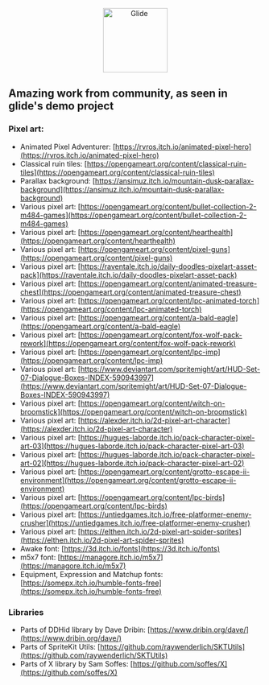 <p align="center">
    <img src="https://github.com/cocoatoucher/Glide/raw/master/Docs/glide_logo_transparent.png" width="128" max-width="80%" alt="Glide"/>
</p>

## Amazing work from community, as seen in glide's demo project

### Pixel art:

- Animated Pixel Adventurer: [https://rvros.itch.io/animated-pixel-hero](https://rvros.itch.io/animated-pixel-hero)
- Classical ruin tiles: [https://opengameart.org/content/classical-ruin-tiles](https://opengameart.org/content/classical-ruin-tiles)
- Parallax background: [https://ansimuz.itch.io/mountain-dusk-parallax-background](https://ansimuz.itch.io/mountain-dusk-parallax-background)
- Various pixel art: [https://opengameart.org/content/bullet-collection-2-m484-games](https://opengameart.org/content/bullet-collection-2-m484-games)
- Various pixel art: [https://opengameart.org/content/hearthealth](https://opengameart.org/content/hearthealth)
- Various pixel art: [https://opengameart.org/content/pixel-guns](https://opengameart.org/content/pixel-guns)
- Various pixel art: [https://raventale.itch.io/daily-doodles-pixelart-asset-pack](https://raventale.itch.io/daily-doodles-pixelart-asset-pack)
- Various pixel art: [https://opengameart.org/content/animated-treasure-chest](https://opengameart.org/content/animated-treasure-chest)
- Various pixel art: [https://opengameart.org/content/lpc-animated-torch](https://opengameart.org/content/lpc-animated-torch)
- Various pixel art: [https://opengameart.org/content/a-bald-eagle](https://opengameart.org/content/a-bald-eagle)
- Various pixel art: [https://opengameart.org/content/fox-wolf-pack-rework](https://opengameart.org/content/fox-wolf-pack-rework)
- Various pixel art: [https://opengameart.org/content/lpc-imp](https://opengameart.org/content/lpc-imp)
- Various pixel art: [https://www.deviantart.com/spritemight/art/HUD-Set-07-Dialogue-Boxes-INDEX-590943997](https://www.deviantart.com/spritemight/art/HUD-Set-07-Dialogue-Boxes-INDEX-590943997)
- Various pixel art: [https://opengameart.org/content/witch-on-broomstick](https://opengameart.org/content/witch-on-broomstick)
- Various pixel art: [https://alexder.itch.io/2d-pixel-art-character](https://alexder.itch.io/2d-pixel-art-character)
- Various pixel art: [https://hugues-laborde.itch.io/pack-character-pixel-art-03](https://hugues-laborde.itch.io/pack-character-pixel-art-03)
- Various pixel art: [https://hugues-laborde.itch.io/pack-character-pixel-art-02](https://hugues-laborde.itch.io/pack-character-pixel-art-02)
- Various pixel art: [https://opengameart.org/content/grotto-escape-ii-environment](https://opengameart.org/content/grotto-escape-ii-environment)
- Various pixel art: [https://opengameart.org/content/lpc-birds](https://opengameart.org/content/lpc-birds)
- Various pixel art: [https://untiedgames.itch.io/free-platformer-enemy-crusher](https://untiedgames.itch.io/free-platformer-enemy-crusher)
- Various pixel art: [https://elthen.itch.io/2d-pixel-art-spider-sprites](https://elthen.itch.io/2d-pixel-art-spider-sprites)
- Awake font: [https://3d.itch.io/fonts](https://3d.itch.io/fonts)
- m5x7 font: [https://managore.itch.io/m5x7](https://managore.itch.io/m5x7)
- Equipment, Expression and Matchup fonts: [https://somepx.itch.io/humble-fonts-free](https://somepx.itch.io/humble-fonts-free)

### Libraries

- Parts of DDHid library by Dave Dribin: [https://www.dribin.org/dave/](https://www.dribin.org/dave/)
- Parts of SpriteKit Utils: [https://github.com/raywenderlich/SKTUtils](https://github.com/raywenderlich/SKTUtils)
- Parts of X library by Sam Soffes: [https://github.com/soffes/X](https://github.com/soffes/X)